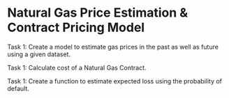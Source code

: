 # Natural Gas Price Estimation & Contract Pricing Model


Task 1: Create a model to estimate gas prices in the past as well as future using a given dataset.


Task 1: Calculate cost of a Natural Gas Contract.


Task 1: Create a function to estimate expected loss using the probability of default.

